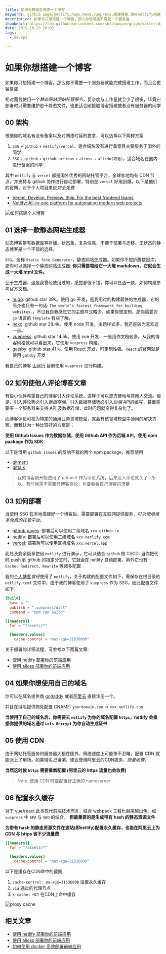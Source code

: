```yaml
---
title: 使用免费服务搭建一个博客
keywords: github page,netlify,hugo,hexo,vuepress,搭建博客,使用netlify搭建博客
description: 如果你只想搭建一个博客，那么你很可能不需要一个服务器
thumbnail: https://raw.githubusercontent.com/shfshanyue/graph/master/draw/blog-arch-blog.jpg
date: 2019-10-28 20:00
tags:
  - devops

---
```


# 如果你想搭建一个博客

如果你只想搭建一个博客，那么你不需要一个服务器就能完成搭建工作，而且会更容易些

相对而言使用一个*静态网站网站托管服务*，复杂度与工作量就会少了很多，毕竟它部署时只需要维护若干静态文件。也更适合刚接触博客搭建或者没有服务器的同学

<!--more-->

## 00 架构

根据你的域名有没有备案以及对网络时延的要求，可以选择以下两种方案

1. `SSG` + `github` + `netlify/vercel`，适合域名没有进行备案且主要服务于国外的同学
1. `SSG` + `github` + `github actions` + `alioss` + `alicdn(可选)`，适合域名在国内进行备案的同学

其中 `netlify` 与 `vercel` 都是国外优秀的网站托管平台，全球各地均有 CDN 节点，并支持与 github 协作进行自动部署，特别是 `vercel` 好用到爆。以下是他们的官网，对于个人项目来说*完全免费*

+ [Vercel: Develop. Preview. Ship. For the best frontend teams](https://vercel.com/)
+ [Netlify: All-in-one platform for automating modern web projects](https://www.netlify.com/)

![如何搭建个人博客](https://raw.githubusercontent.com/shfshanyue/graph/master/draw/blog-arch-blog.jpg)

## 01 选择一款静态网站生成器

动态博客带有数据库等存储，状态重，复杂性高，不便于部署与迁移。无状态的静态博客是一个不错的选择。

`SSG`，全称 `Static Site Generator`，静态网站生成器。如果你不想折腾数据库，那你可以选择一个静态网站生成器: **你只需要喂给它一大堆 markdown，它就会生成一大堆 html 文件。**

至于生成器，这是我曾经使用过的，感觉都很不错，你可以任选一款，如何构建参考官方文档。

+ [hugo](https://github.com/gohugoio/hugo): github star 39k。使用 go 开发，是我用过的构建最快的生成器，它的简介也只有一句话: `The world’s fastest framework for building websites.`，不过我自我感觉它的主题样式略少。如果你想定制，那你需要对 `go` 语言的 `template` 有些了解。
+ [hexo](https://github.com/hexojs/hexo): github star 28.4k。使用 node 开发，主题样式多，我还是较为喜欢这一点。
+ [vuepress](https://github.com/vuejs/vuepress): github star 14.5k。使用 vue 开发，一般用作文档较多。从我的博客风格就可以看出来，它使用 `vuepress` 构建。
+ [gatsby](https://github.com/gatsbyjs/gatsby): github star 41 k。使用 React 开发，可定制性强。`React` 的官网就是使用 `gatsby` 开发

我自己的博客 [山月行](https://shanyue.tech) 目前使用 `vuepress` 进行构建。

## 02 如何使他人评论博客文章

有些小伙伴希望自己的博客引入评论系统，这样子可以更方便地与其他人交流。但是，引入评论势必引入*数据存储*，引入数据存储势必引入*后端 API*的编写，甚至需要买一个服务器来支持 API 及数据存储，此时问题就变得复杂化了。

而博客评论可视为特定的通用业务领域模型，就会有该领域模型中通用的解决方案，而我认为一种比较好的方案是：

**使用 Github Issues 作为数据存储，使用 Github API 作为后端 API，使用 npm package 作为 SDK**

以下是借用 `github issues` 的反响不错的两个 npm package，推荐使用

+ [gitment](https://github.com/imsun/gitment)
+ [gittalk](https://github.com/gitalk/gitalk)

> 我的博客刚开始使用了 gitment 作为评论系统，后来没人评论就关了...所以，有时候需不需要开博客评论，也要看看自己博客的流量
## 03 如何部署

当使用 SSG 在本地搭建好一个博客后，需要部署在互联网提供服务，*可以使用诸多免费的托管平台*。

+ [github pages](https://pages.github.com/): 部署后可以使用二级域名 `xxx.github.io`
+ [netlify](https://docs.netlify.com/): 部署后可以使用二级域名 `xxx.netlify.com`
+ [vercel](https://vercel.com): 部署后可以使用耳机域名 `xxx.vercel.app`

此处及剩余篇章使用 `netlify` 进行演示，它可以结合 `github` 做 CI/CD: 当你把代码 push 到 github 的指定分支时，它就会在 netlify 自动部署。另外它也有 `Cache`、`Redirect`、`Rewrite` 等诸多配置

我的[个人博客](https://shanyue.tech)*曾经*使用了 `netlify`，关于构建的配置文件如下，需保存在根目录的 `netlify.toml` 文件中。由于我的博客使用了 `vuepress` 作为 SSG，因此配置文件如下

``` toml
[build]
  base = ""
  publish = ".vuepress/dist"
  command = "npm run build"

[[headers]]
  for = "/assets/*"

  [headers.values]
    cache-control = "max-age=31536000"
```

关于部署的详细流程，可参考以下两篇文章:

+ [使用 netlify 部署你的前端应用](https://shanyue.tech/no-vps/deploy-fe-with-netlify.html)
+ [使用 alioss 部署你的前端应用](https://shanyue.tech/no-vps/deploy-fe-with-alioss.html)

## 04 如果你想使用自己的域名

你可以在域名提供商 [godaddy](https://sg.godaddy.com/zh) 或者[阿里云](https://wanwang.aliyun.com/domain/searchresult/#/?keyword=shanyue&suffix=tech) 直接注册一个。

并且在域名提供商处配置 CNAME: `yourdomain.com` -> `xxx.netlify.com`

**当使用了自己的域名后，你需要去 `netlify` 为你的域名配置 `https`，netlify 会根据你提供的域名通过 `Lets Encrypt` 为你自动生成证书**

## 05 使用 CDN

由于网站托管服务的服务器大都在国外，网络速度上可能惨不忍睹，配置 CDN 就能派上了用场。如果域名*已备案*，建议使用阿里云的CDN服务，*按量收费*。

**当然这时候 `https` 需要重新配置 (阿里云的 https 流量也会收费)**

> Note: 使用 CDN 时要配置好正确的 nameserver

## 06 配置永久缓存

对于 vue/react 此类现代前端技术而言，结合 webpack 工程化越来越出色。如 `vuepress` 中 `SPA` 与 `SEO` 的结合， **但最重要的是生成带有 hash 的静态资源文件**

**为带有 hash 的静态资源文件在源站(即netlify)配置永久缓存，也能在阿里云上为 CDN 与 https 省不少流量费**

``` toml
[[headers]]
  for = "/assets/*"

  [headers.values]
    cache-control = "max-age=31536000"
```

以下是缓存在CDN命中的截图

1. `cache-control: ma-age=31536000` 设置永久缓存
1. `via` 通过的代理节点
1. `x-cache: HIT` 在CDN上命中缓存

![proxy cache](./assets/cdn-cache.jpg)

## 相关文章

+ [使用 netlify 部署你的前端应用](https://shanyue.tech/no-vps/deploy-fe-with-netlify.html)
+ [使用 alioss 部署你的前端应用](https://shanyue.tech/no-vps/deploy-fe-with-alioss.html)
+ [如何使用 docker 高效部署前端应用](https://shanyue.tech/frontend-engineering/docker.html)

